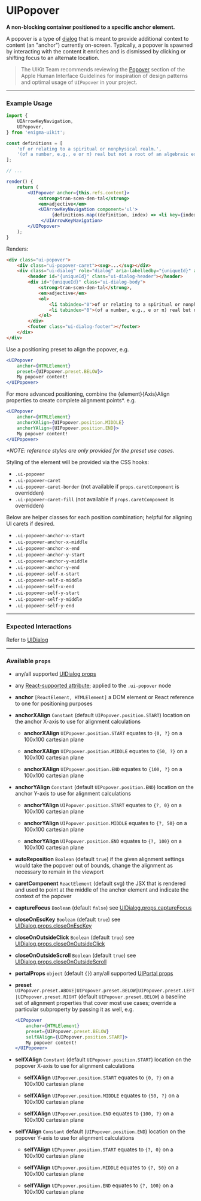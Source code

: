 # UIPopover
__A non-blocking container positioned to a specific anchor element.__

A popover is a type of [dialog](../UIDialog/README.md) that is meant to provide additional context to content (an "anchor") currently on-screen. Typically, a popover is spawned by interacting with the content it enriches and is dismissed by clicking or shifting focus to an alternate location.

> The UIKit Team recommends reviewing the [Popover](https://developer.apple.com/library/mac/documentation/UserExperience/Conceptual/OSXHIGuidelines/ControlsView.html#//apple_ref/doc/uid/20000957-CH52-SW2) section of the Apple Human Interface Guidelines for inspiration of design patterns and optimal usage of `UIPopover` in your project.

---

### Example Usage

```jsx
import {
    UIArrowKeyNavigation,
    UIPopover,
} from 'enigma-uikit';

const definitions = [
    'of or relating to a spiritual or nonphysical realm.',
    '(of a number, e.g., e or π) real but not a root of an algebraic equation with rational roots.',
];

// ...

render() {
    return (
        <UIPopover anchor={this.refs.content}>
            <strong>tran·scen·den·tal</strong>
            <em>adjective</em>
            <UIArrowKeyNavigation component='ul'>
                 {definitions.map((definition, index) => <li key={index}>{definition}</li>)}
             </UIArrowKeyNavigation>
        </UIPopover>
    );
}
```

Renders:

```html
<div class="ui-popover">
    <div class="ui-popover-caret"><svg>...</svg></div>
    <div class="ui-dialog" role="dialog" aria-labelledby="{uniqueId}" aria-describedby="{uniqueId}" tabindex="0" style="top: {anchorYPos}px; left: {anchorXPos}px;">
        <header id="{uniqueId}" class="ui-dialog-header"></header>
        <div id="{uniqueId}" class="ui-dialog-body">
            <strong>tran·scen·den·tal</strong>,
            <em>adjective</em>
            <ol>
                <li tabindex="0">of or relating to a spiritual or nonphysical realm.</li>
                <li tabindex="0">(of a number, e.g., e or π) real but not a root of an algebraic equation with rational roots.</li>
            </ol>
        </div>
        <footer class="ui-dialog-footer"></footer>
    </div>
</div>
```

Use a positioning preset to align the popover, e.g.

```jsx
<UIPopover
    anchor={HTMLElement}
    preset={UIPopover.preset.BELOW}>
    My popover content!
</UIPopover>
```

For more advanced positioning, combine the {element}{Axis}Align properties to create complete alignment points*. e.g.

```jsx
<UIPopover
    anchor={HTMLElement}
    anchorXAlign={UIPopover.position.MIDDLE}
    anchorYAlign={UIPopover.position.END}>
    My popover content!
</UIPopover>
```

_*NOTE: reference styles are only provided for the preset use cases._

Styling of the element will be provided via the CSS hooks:

- `.ui-popover`
- `.ui-popover-caret`
- `.ui-popover-caret-border` (not available if `props.caretComponent` is overridden)
- `.ui-popover-caret-fill`   (not available if `props.caretComponent` is overridden)

Below are helper classes for each position combination; helpful for aligning UI carets if desired.

- `.ui-popover-anchor-x-start`
- `.ui-popover-anchor-x-middle`
- `.ui-popover-anchor-x-end`
- `.ui-popover-anchor-y-start`
- `.ui-popover-anchor-y-middle`
- `.ui-popover-anchor-y-end`
- `.ui-popover-self-x-start`
- `.ui-popover-self-x-middle`
- `.ui-popover-self-x-end`
- `.ui-popover-self-y-start`
- `.ui-popover-self-y-middle`
- `.ui-popover-self-y-end`

---

### Expected Interactions

Refer to [UIDialog](../UIDialog/README.md)

---

### Available `props`

- any/all supported [UIDialog props](../UIDialog/README.md)

- any [React-supported attribute](https://facebook.github.io/react/docs/tags-and-attributes.html#html-attributes); applied to the `.ui-popover` node

- __anchor__ `[ReactElement, HTMLElement]`
  a DOM element or React reference to one for positioning purposes

- __anchorXAlign__ `Constant`
  (default `UIPopover.position.START`) location on the anchor X-axis to use for alignment calculations
    - __anchorXAlign__ `UIPopover.position.START`
      equates to `{0, ?}` on a 100x100 cartesian plane

    - __anchorXAlign__ `UIPopover.position.MIDDLE`
      equates to `{50, ?}` on a 100x100 cartesian plane

    - __anchorXAlign__ `UIPopover.position.END`
      equates to `{100, ?}` on a 100x100 cartesian plane

- __anchorYAlign__ `Constant`
  (default `UIPopover.position.END`) location on the anchor Y-axis to use for alignment calculations
    - __anchorYAlign__ `UIPopover.position.START`
      equates to `{?, 0}` on a 100x100 cartesian plane

    - __anchorYAlign__ `UIPopover.position.MIDDLE`
      equates to `{?, 50}` on a 100x100 cartesian plane

    - __anchorYAlign__ `UIPopover.position.END`
      equates to `{?, 100}` on a 100x100 cartesian plane

- __autoReposition__ `Boolean`
  (default `true`) if the given alignment settings would take the popover out of bounds, change the alignment as necessary to remain in the viewport

- __caretComponent__ `ReactElement`
  (default svg) the JSX that is rendered and used to point at the middle of the anchor element and indicate the context of the popover

- __captureFocus__ `Boolean`
  (default `false`) see [UIDialog.props.captureFocus](../UIDialog/README.md)

- __closeOnEscKey__ `Boolean`
  (default `true`) see [UIDialog.props.closeOnEscKey](../UIDialog/README.md)

- __closeOnOutsideClick__ `Boolean`
  (default `true`) see [UIDialog.props.closeOnOutsideClick](../UIDialog/README.md)

- __closeOnOutsideScroll__ `Boolean`
  (default `true`) see [UIDialog.props.closeOnOutsideScroll](../UIDialog/README.md)

- __portalProps__ `object`
  (default `{}`) any/all supported [UIPortal props](../UIPortal/README.md)

- __preset__ `UIPopover.preset.ABOVE|UIPopover.preset.BELOW|UIPopover.preset.LEFT|UIPopover.preset.RIGHT`
  (default `UIPopover.preset.BELOW`) a baseline set of alignment properties that cover most use cases; override a particular subproperty by passing it as well, e.g.

  ```jsx
  <UIPopover
      anchor={HTMLElement}
      preset={UIPopover.preset.BELOW}
      selfXAlign={UIPopover.position.START}>
      My popover content!
  </UIPopover>
  ```

- __selfXAlign__ `Constant`
  (default `UIPopover.position.START`) location on the popover X-axis to use for alignment calculations
    - __selfXAlign__ `UIPopover.position.START`
      equates to `{0, ?}` on a 100x100 cartesian plane

    - __selfXAlign__ `UIPopover.position.MIDDLE`
      equates to `{50, ?}` on a 100x100 cartesian plane

    - __selfXAlign__ `UIPopover.position.END`
      equates to `{100, ?}` on a 100x100 cartesian plane

- __selfYAlign__ `Constant`
  default (`UIPopover.position.END`) location on the popover Y-axis to use for alignment calculations
    - __selfYAlign__ `UIPopover.position.START`
      equates to `{?, 0}` on a 100x100 cartesian plane

    - __selfYAlign__ `UIPopover.position.MIDDLE`
      equates to `{?, 50}` on a 100x100 cartesian plane

    - __selfYAlign__ `UIPopover.position.END`
      equates to `{?, 100}` on a 100x100 cartesian plane
